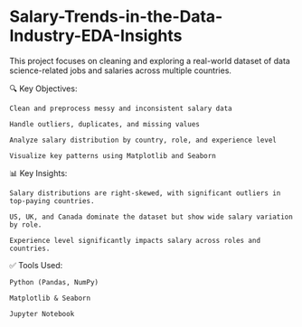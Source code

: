 # Salary-Trends-in-the-Data-Industry-EDA-Insights

This project focuses on cleaning and exploring a real-world dataset of data science-related jobs and salaries across multiple countries.

🔍 Key Objectives:

    Clean and preprocess messy and inconsistent salary data

    Handle outliers, duplicates, and missing values

    Analyze salary distribution by country, role, and experience level

    Visualize key patterns using Matplotlib and Seaborn

📊 Key Insights:

    Salary distributions are right-skewed, with significant outliers in top-paying countries.

    US, UK, and Canada dominate the dataset but show wide salary variation by role.

    Experience level significantly impacts salary across roles and countries.

✅ Tools Used:

    Python (Pandas, NumPy)

    Matplotlib & Seaborn

    Jupyter Notebook
